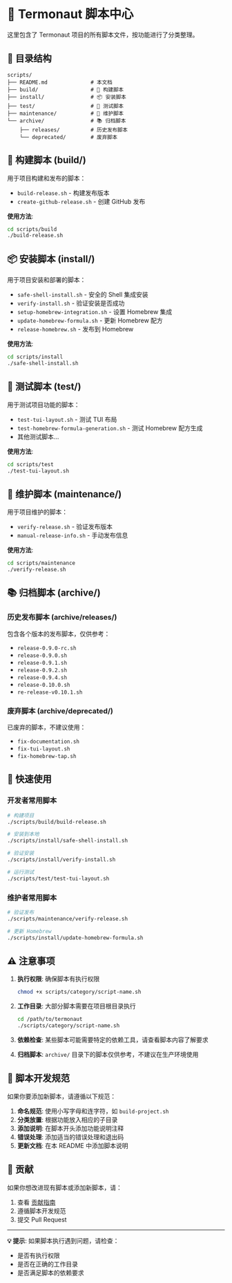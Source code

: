 # 📜 Termonaut 脚本中心

这里包含了 Termonaut 项目的所有脚本文件，按功能进行了分类整理。

## 📁 目录结构

```
scripts/
├── README.md              # 本文档
├── build/                 # 🔨 构建脚本
├── install/               # 📦 安装脚本
├── test/                  # 🧪 测试脚本
├── maintenance/           # 🔧 维护脚本
└── archive/               # 📚 归档脚本
    ├── releases/          # 历史发布脚本
    └── deprecated/        # 废弃脚本
```

## 🔨 构建脚本 (build/)

用于项目构建和发布的脚本：

- `build-release.sh` - 构建发布版本
- `create-github-release.sh` - 创建 GitHub 发布

**使用方法**:
```bash
cd scripts/build
./build-release.sh
```

## 📦 安装脚本 (install/)

用于项目安装和部署的脚本：

- `safe-shell-install.sh` - 安全的 Shell 集成安装
- `verify-install.sh` - 验证安装是否成功
- `setup-homebrew-integration.sh` - 设置 Homebrew 集成
- `update-homebrew-formula.sh` - 更新 Homebrew 配方
- `release-homebrew.sh` - 发布到 Homebrew

**使用方法**:
```bash
cd scripts/install
./safe-shell-install.sh
```

## 🧪 测试脚本 (test/)

用于测试项目功能的脚本：

- `test-tui-layout.sh` - 测试 TUI 布局
- `test-homebrew-formula-generation.sh` - 测试 Homebrew 配方生成
- 其他测试脚本...

**使用方法**:
```bash
cd scripts/test
./test-tui-layout.sh
```

## 🔧 维护脚本 (maintenance/)

用于项目维护的脚本：

- `verify-release.sh` - 验证发布版本
- `manual-release-info.sh` - 手动发布信息

**使用方法**:
```bash
cd scripts/maintenance
./verify-release.sh
```

## 📚 归档脚本 (archive/)

### 历史发布脚本 (archive/releases/)
包含各个版本的发布脚本，仅供参考：
- `release-0.9.0-rc.sh`
- `release-0.9.0.sh`
- `release-0.9.1.sh`
- `release-0.9.2.sh`
- `release-0.9.4.sh`
- `release-0.10.0.sh`
- `re-release-v0.10.1.sh`

### 废弃脚本 (archive/deprecated/)
已废弃的脚本，不建议使用：
- `fix-documentation.sh`
- `fix-tui-layout.sh`
- `fix-homebrew-tap.sh`

## 🚀 快速使用

### 开发者常用脚本
```bash
# 构建项目
./scripts/build/build-release.sh

# 安装到本地
./scripts/install/safe-shell-install.sh

# 验证安装
./scripts/install/verify-install.sh

# 运行测试
./scripts/test/test-tui-layout.sh
```

### 维护者常用脚本
```bash
# 验证发布
./scripts/maintenance/verify-release.sh

# 更新 Homebrew
./scripts/install/update-homebrew-formula.sh
```

## ⚠️ 注意事项

1. **执行权限**: 确保脚本有执行权限
   ```bash
   chmod +x scripts/category/script-name.sh
   ```

2. **工作目录**: 大部分脚本需要在项目根目录执行
   ```bash
   cd /path/to/termonaut
   ./scripts/category/script-name.sh
   ```

3. **依赖检查**: 某些脚本可能需要特定的依赖工具，请查看脚本内容了解要求

4. **归档脚本**: `archive/` 目录下的脚本仅供参考，不建议在生产环境使用

## 📝 脚本开发规范

如果你要添加新脚本，请遵循以下规范：

1. **命名规范**: 使用小写字母和连字符，如 `build-project.sh`
2. **分类放置**: 根据功能放入相应的子目录
3. **添加说明**: 在脚本开头添加功能说明注释
4. **错误处理**: 添加适当的错误处理和退出码
5. **更新文档**: 在本 README 中添加脚本说明

## 🤝 贡献

如果你想改进现有脚本或添加新脚本，请：

1. 查看 [贡献指南](../docs/CONTRIBUTING.md)
2. 遵循脚本开发规范
3. 提交 Pull Request

---

**💡 提示**: 如果脚本执行遇到问题，请检查：
- 是否有执行权限
- 是否在正确的工作目录
- 是否满足脚本的依赖要求
